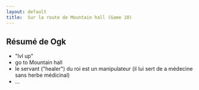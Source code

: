 ```yaml
---
layout: default
title:  Sur la route de Mountain hall (Game 10)
---
```


## Résumé de Ogk
- "lvl up"
- go to Mountain hall
- le servant ("healer") du roi est un manipulateur (il lui sert de a médecine sans herbe médicinal)
- ...